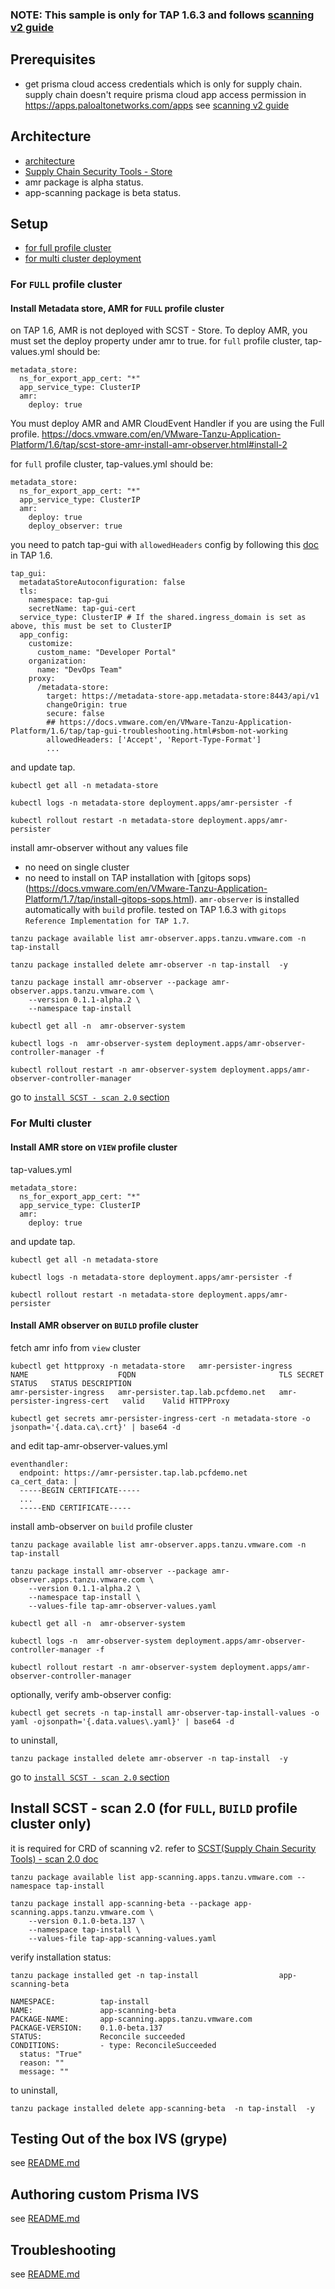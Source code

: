 
### NOTE: This sample is only for TAP 1.6.3 and follows [scanning v2 guide](https://docs.vmware.com/en/VMware-Tanzu-Application-Platform/1.6/tap/scst-scan-install-app-scanning.html)

## Prerequisites
- get prisma cloud access credentials which is only for supply chain. supply chain doesn't require prisma cloud app access permission in https://apps.paloaltonetworks.com/apps
see [scanning v2 guide](https://docs.vmware.com/en/VMware-Tanzu-Application-Platform/1.6/tap/scst-scan-install-app-scanning.html)

## Architecture
- [architecture](https://docs.vmware.com/en/VMware-Tanzu-Application-Platform/1.6/tap/scst-store-amr-architecture.html)
- [Supply Chain Security Tools - Store](https://docs.vmware.com/en/VMware-Tanzu-Application-Platform/1.6/tap/scst-store-deployment-details.html)
-  amr package is alpha status.
-  app-scanning package is beta status.


## Setup 
- [for full profile cluster](README-TAP-1.6.md#for-full-profile-cluster)
- [for multi cluster deployment](README-TAP-1.6.md#for-multi-cluster)

### For `FULL` profile cluster

#### Install Metadata store, AMR for `FULL` profile cluster

on TAP 1.6, AMR is not deployed with SCST - Store. To deploy AMR, you must set the deploy property under amr to true.
for `full` profile cluster, tap-values.yml should be:
```
metadata_store:
  ns_for_export_app_cert: "*"
  app_service_type: ClusterIP
  amr:
    deploy: true
```

You must deploy AMR and AMR CloudEvent Handler if you are using the Full profile.
https://docs.vmware.com/en/VMware-Tanzu-Application-Platform/1.6/tap/scst-store-amr-install-amr-observer.html#install-2

for `full` profile cluster, tap-values.yml should be:
```
metadata_store:
  ns_for_export_app_cert: "*"
  app_service_type: ClusterIP
  amr:
    deploy: true
    deploy_observer: true
```

you need to patch tap-gui with `allowedHeaders` config by following this [doc](https://docs.vmware.com/en/VMware-Tanzu-Application-Platform/1.6/tap/tap-gui-troubleshooting.html#sbom-not-working) in TAP 1.6.
```
tap_gui:
  metadataStoreAutoconfiguration: false 
  tls:
    namespace: tap-gui
    secretName: tap-gui-cert
  service_type: ClusterIP # If the shared.ingress_domain is set as above, this must be set to ClusterIP
  app_config:
    customize:
      custom_name: "Developer Portal"
    organization:
      name: "DevOps Team"
    proxy:
      /metadata-store:
        target: https://metadata-store-app.metadata-store:8443/api/v1
        changeOrigin: true
        secure: false
        ## https://docs.vmware.com/en/VMware-Tanzu-Application-Platform/1.6/tap/tap-gui-troubleshooting.html#sbom-not-working
        allowedHeaders: ['Accept', 'Report-Type-Format']
        ...

```
and update tap.

```
kubectl get all -n metadata-store

kubectl logs -n metadata-store deployment.apps/amr-persister -f

kubectl rollout restart -n metadata-store deployment.apps/amr-persister 
```


install amr-observer without any values file 
- no need on single cluster
- no need to install on TAP installation with [gitops sops)(https://docs.vmware.com/en/VMware-Tanzu-Application-Platform/1.7/tap/install-gitops-sops.html). `amr-observer` is installed automatically with `build` profile. tested on TAP 1.6.3 with `gitops Reference Implementation for TAP 1.7`.

```
tanzu package available list amr-observer.apps.tanzu.vmware.com -n tap-install

tanzu package installed delete amr-observer -n tap-install  -y

tanzu package install amr-observer --package amr-observer.apps.tanzu.vmware.com \
    --version 0.1.1-alpha.2 \
    --namespace tap-install
```

```
kubectl get all -n  amr-observer-system

kubectl logs -n  amr-observer-system deployment.apps/amr-observer-controller-manager -f

kubectl rollout restart -n amr-observer-system deployment.apps/amr-observer-controller-manager
```


go to [`install SCST - scan 2.0` section](#install-scst---scan-20-for-full-build-profile-cluster-only)

### For Multi cluster
####  Install AMR store on `VIEW` profile cluster
tap-values.yml
```
metadata_store:
  ns_for_export_app_cert: "*"
  app_service_type: ClusterIP
  amr:
    deploy: true
```
and update tap.

```
kubectl get all -n metadata-store

kubectl logs -n metadata-store deployment.apps/amr-persister -f

kubectl rollout restart -n metadata-store deployment.apps/amr-persister 

```

#### Install AMR observer on `BUILD` profile cluster

fetch amr info from `view` cluster
```
kubectl get httpproxy -n metadata-store   amr-persister-ingress
NAME                    FQDN                                TLS SECRET                   STATUS   STATUS DESCRIPTION
amr-persister-ingress   amr-persister.tap.lab.pcfdemo.net   amr-persister-ingress-cert   valid    Valid HTTPProxy
```

```
kubectl get secrets amr-persister-ingress-cert -n metadata-store -o jsonpath='{.data.ca\.crt}' | base64 -d
```


and edit tap-amr-observer-values.yml
```
eventhandler:
  endpoint: https://amr-persister.tap.lab.pcfdemo.net
ca_cert_data: |
  -----BEGIN CERTIFICATE-----
  ...
  -----END CERTIFICATE-----
```


install amb-observer on `build` profile cluster
```
tanzu package available list amr-observer.apps.tanzu.vmware.com -n tap-install

tanzu package install amr-observer --package amr-observer.apps.tanzu.vmware.com \
    --version 0.1.1-alpha.2 \
    --namespace tap-install \
    --values-file tap-amr-observer-values.yaml
```


```
kubectl get all -n  amr-observer-system

kubectl logs -n  amr-observer-system deployment.apps/amr-observer-controller-manager -f

kubectl rollout restart -n amr-observer-system deployment.apps/amr-observer-controller-manager
```

optionally, verify amb-observer config:
```
kubectl get secrets -n tap-install amr-observer-tap-install-values -o yaml -ojsonpath='{.data.values\.yaml}' | base64 -d
```

to uninstall,
```
tanzu package installed delete amr-observer -n tap-install  -y
```

go to [`install SCST - scan 2.0` section](#install-scst---scan-20-for-full-build-profile-cluster-only)


##  Install SCST - scan 2.0 (for `FULL`, `BUILD` profile cluster only)
it is required for CRD of scanning v2. refer to [SCST(Supply Chain Security Tools) - scan 2.0 doc ](https://docs.vmware.com/en/VMware-Tanzu-Application-Platform/1.6/tap/scst-scan-install-app-scanning.html#install-2)

```
tanzu package available list app-scanning.apps.tanzu.vmware.com --namespace tap-install

tanzu package install app-scanning-beta --package app-scanning.apps.tanzu.vmware.com \
    --version 0.1.0-beta.137 \
    --namespace tap-install \
    --values-file tap-app-scanning-values.yaml
```
verify installation status:
```
tanzu package installed get -n tap-install                  app-scanning-beta 

NAMESPACE:          tap-install
NAME:               app-scanning-beta
PACKAGE-NAME:       app-scanning.apps.tanzu.vmware.com
PACKAGE-VERSION:    0.1.0-beta.137
STATUS:             Reconcile succeeded
CONDITIONS:         - type: ReconcileSucceeded
  status: "True"
  reason: ""
  message: ""
```

to uninstall,
```
tanzu package installed delete app-scanning-beta  -n tap-install  -y
```

## Testing Out of the box IVS (grype)
see [README.md](README.md)

## Authoring custom Prisma IVS
see [README.md](README.md)

## Troubleshooting
see [README.md](README.md)

